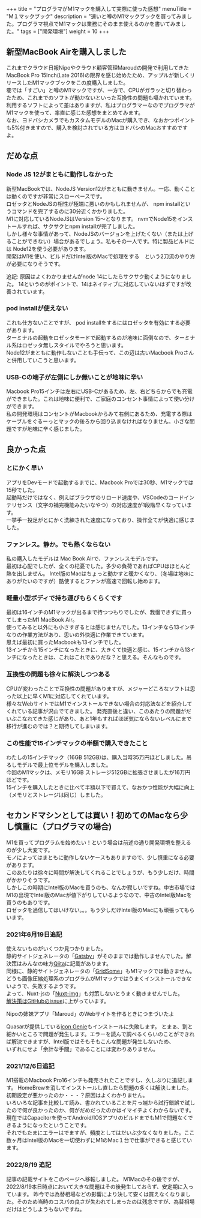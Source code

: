 +++
title = "プログラマがM1マックを購入して実際に使った感想"
menuTitle = "M１マックブック"
description = "速いと噂のM1マックブックを買ってみました。プログラマ視点でM1マックは業務にそのまま使えるのかを書いてみました。"
tags = ["開発環境"]
weight = 10
+++

## 新型MacBook Airを購入しました

これまでクラウド日報Nipoやクラウド顧客管理Maroudの開発で利用してきたMacBook Pro 15Inch(Late 2016)の限界を感じ始めたため、アップルが新しくリリースしたM1マックブックをこの度購入しました。  
巷では「すごい」と噂のM1マックですが、一方で、CPUがガラッと切り替わったため、これまでのソフトが動かないといった互換性の問題も囁かれています。  
利用するソフトによって差はありますが、私はプログラマーなのでプログラマがM1マックを使って、率直に感じた感想をまとめてみます。  
なお、ヨドバシカメラでもカスタムモデルのMacが購入でき、なおかつポイントも5%付きますので、購入を検討されている方はヨドバシのMacおすすめですよ。  

## だめな点

### Node JS 12がまともに動作しなかった

新型MacBookでは、NodeJS Version12がまともに動きません。一応、動くことは動くのですが非常にスローペースです。  
ロゼッタとNodeJSの相性が極端に悪いのかもしれませんが、 npm installというコマンドを完了するのに30分近くかかりました。  
M1に対応しているNodeJSはVersion 15〜となります。 nvmでNode15をインストールすれば、サクサクとnpm installが完了しました。  
しかし様々な事情があって、NodeJSのバージョンを上げたくない（または上げることができない）場合があるでしょう。私もその一人です。特に製品ビルドには Node12を使う必要があります。  
開発はM1を使い、ビルドだけIntel版のMacで処理をする　という2刀流のやり方が必要になりそうです。  

追記: 原因はよくわかりませんがnode 14にしたらサクサク動くようになりました。 14というのがポイントで、14はネイティブに対応していないはずですが改善されています。  

### pod installが使えない

これも仕方ないことですが、 pod installをするにはロゼッタを有効にする必要があります。  
ターミナルの起動をロゼッタモードで起動するのが地味に面倒なので、ターミナル系はロゼッタ無しスタイルでやろうと思います。  
Node12がまともに動作しないことも手伝って、この辺は古いMacbook Proさんと併用していこうと思います。  

### USB-Cの端子が左側にしか無いことが地味に辛い

Macbook Pro15インチは左右にUSB-Cがあるため、左、右どちらからでも充電ができました。これは地味に便利で、ご家庭のコンセント事情によって使い分けができます。  
私の開発環境はコンセントがMacbookからみて右側にあるため、充電する際はケーブルをぐるーっとマックの後ろから回り込まなければなりません。小さな問題ですが地味に辛く感じました。  

## 良かった点

### とにかく早い

アプリをDevモードで起動するまでに、Macbook Proでは30秒、M1マックでは15秒でした。  
起動時だけではなく、例えばブラウザのリロード速度や、VSCodeのコードインテリセンス（文字の補完機能みたいなやつ）の対応速度が1段階早くなっています。  
一挙手一投足がとにかく洗練された速度になっており、操作全てが快適に感じました。

### ファンレス。静か。でも熱くならない

私の購入したモデルは Mac Book Airで、ファンレスモデルです。  
最初は心配でしたが、全くの杞憂でした。多少の負荷であればCPUはほとんど熱を出しません。
Intel版のMacはちょっと動かすと暖かくなり、（冬場は地味にありがたいのですが）酷使するとファンが高速で回転し始めます。  

### 軽量小型ボディで持ち運びもらくらくです

最初は16インチのM1マックが出るまで待つつもりでしたが、我慢できずに買ってしまったM1 MacBook Air。  
使ってみると以外にも小さすぎるとは感じませんでした。13インチなら13インチなりの作業方法があり、思いの外快適に作業できています。  
思えば最初に買ったMacbookも13インチでした。  
13インチから15インチになったときに、大きくて快適と感じ、15インチから13インチになったときは、これはこれでありだな？と思える。そんなものです。

### 互換性の問題も徐々に解決しつつある

CPUが変わったことで互換性の問題がありますが、メジャーどころなソフトは思った以上に早くM1に対応してくれています。  
様々なWebサイトではM1でインストールできない場合の対応法などを紹介してくれている記事が沢山でてきました。
発売直後と違い、このあたりの問題がだいぶこなれてきた感じがあり、あと1年もすればほぼ気にならないレベルにまで移行が進むのでは？と期待してしまいます。  

### この性能で15インチマックの半額で購入できたこと

わたしの15インチマック（16GB 512GB)は、購入当時35万円ほどしました。吊るしモデルで最上位モデルを購入しました。  
今回のM1マックは、メモリ16GB ストレージ512GBに拡張させましたが16万円ほどです。  
15インチを購入したときに比べて半額以下で買えて、なおかつ性能が大幅に向上（メモリとストレージは同じ）しました。  

## セカンドマシンとしては買い！初めてのMacなら少し慎重に（プログラマの場合)

M1を買ってプログラムを始めたい！という場合は前述の通り開発環境を整えるのが少し大変です。  
モノによってはまともに動作しないケースもありますので、少し慎重になる必要があります。  
このあたりは徐々に時間が解決してくれることでしょうが、もう少しだけ、時間がかかりそうです。  
しかしこの時期にIntel版のMacを買うのも、なんか寂しいですね。中古市場ではM1の出現でIntel版のMacが値下がりしているようなので、中古のIntel版Macを買うのもありです。  
ロゼッタを過信してはいけない。。。もう少しだけIntel版のMacにも頑張ってもらいます。  

### 2021年6月19日追記

使えないものがいくつか見つかりました。  
静的サイトジェネレータの「[Gatsby](https://www.gatsbyjs.com/)」がそのままでは動作しませんでした。解決策はみんなの味方[Qiita](https://qiita.com/yudwig/items/c533f676b7b8015da723)に記載があります。  
同様に、静的サイトジェネレータの「[GridSome](https://gridsome.org/)」もM1マックでは動きません。  
どうも画像圧縮処理系のプログラムがM1マックではうまくインストールできないようで、失敗するようです。  
よって、Nuxt-jsの「[Nuxt-img](https://image.nuxtjs.org/components/nuxt-img/)」も対策しないとうまく動きませんでした。  
[解決策はGitHubのissue](https://github.com/nuxt/image/issues/204)に上がっています。

<Alice>Nipoの姉妹アプリ「Maroud」のWebサイトを作るときにつまづいたよ</Alice>

Quasarが提供している[icon Genie](https://quasar.dev/icongenie/introduction)もインストールに失敗します。
とまぁ、割と細かいところで問題が発生します。エラーを読んで調べるくらいのことができれば解決できますが、Intel版ではそもそもこんな問題が発生しないため、  
いずれにせよ「余計な手間」であることには変わりありません。

### 2021/12/6日追記

M1搭載のMacbook Pro16インチも発売されたことですし、久しぶりに追記します。
HomeBrewを消してインストールし直したら問題の多くは解決しました。初期設定が悪かったのか・・・？原因はよくわかりません。  
いろいろな記事を比較して読み、書かれていることを片っ端から試行錯誤で試したので何が良かったのか、何がだめだったのかはイマイチよくわからないです。  
現在ではCapacitorを使ってAndroid/IOSアプリのビルドまでもM1で問題なくできるようになったということです。  
それでもたまにエラーはでますが、頻度としてはだいぶ少なくなりました。ここ数ヶ月はIntel版のMacを一切使わずにM1のMac１台で仕事ができると感じています。

### 2022/8/19 追記

記事の記載サイトをこのページへ移転しました。
M1Macのその後ですが、2022/8/19本日時点において大きな問題はその後発生しておらず、安定期に入っています。
昨今では為替相場などの影響により決して安くは買えなくなりました。そのため当時のコスパの良さが失われてしまったのは残念ですが、為替相場だけはどうしようもないですね。
